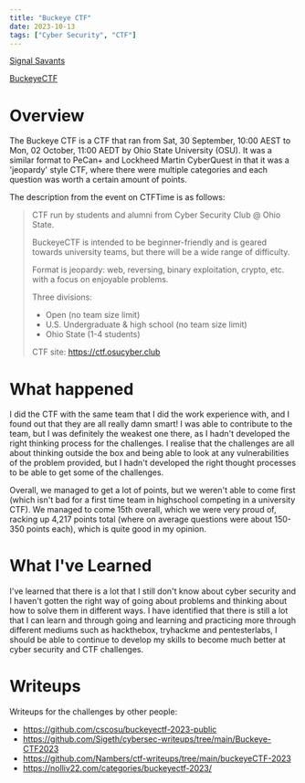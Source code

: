 ```yaml
---
title: "Buckeye CTF"
date: 2023-10-13
tags: ["Cyber Security", "CTF"]
---
```


[Signal Savants](https://ctftime.org/team/270755)

[BuckeyeCTF](https://ctftime.org/event/2074)

# Overview
The Buckeye CTF is a CTF that ran from Sat, 30 September, 10:00 AEST to Mon, 02 October, 11:00 AEDT by Ohio State University (OSU). It was a similar format to PeCan+ and Lockheed Martin CyberQuest in that it was a 'jeopardy' style CTF, where there were multiple categories and each question was worth a certain amount of points.

The description from the event on CTFTime is as follows:

> CTF run by students and alumni from Cyber Security Club @ Ohio State.
>
> BuckeyeCTF is intended to be beginner-friendly and is geared towards university teams, but there will be a wide range of difficulty.
> 
> Format is jeopardy: web, reversing, binary exploitation, crypto, etc. with a focus on enjoyable problems.
> 
> Three divisions:
> - Open (no team size limit)
> - U.S. Undergraduate & high school (no team size limit)
> - Ohio State (1-4 students)
> 
> CTF site: https://ctf.osucyber.club

# What happened
I did the CTF with the same team that I did the work experience with, and I found out that they are all really damn smart! I was able to contribute to the team, but I was definitely the weakest one there, as I hadn't developed the right thinking process for the challenges. I realise that the challenges are all about thinking outside the box and being able to look at any vulnerabilities of the problem provided, but I hadn't developed the right thought processes to be able to get some of the challenges.

Overall, we managed to get a lot of points, but we weren't able to come first (which isn't bad for a first time team in highschool competing in a university CTF). We managed to come 15th overall, which we were very proud of, racking up 4,217 points total (where on average questions were about 150-350 points each), which is quite good in my opinion.

# What I've Learned
I've learned that there is a lot that I still don't know about cyber security and I haven't gotten the right way of going about problems and thinking about how to solve them in different ways. I have identified that there is still a lot that I can learn and through going and learning and practicing more through different mediums such as hackthebox, tryhackme and pentesterlabs, I should be able to continue to develop my skills to become much better at cyber security and CTF challenges.

# Writeups
Writeups for the challenges by other people:
* https://github.com/cscosu/buckeyectf-2023-public
* https://github.com/Sigeth/cybersec-writeups/tree/main/Buckeye-CTF2023
* https://github.com/Nambers/ctf-writeups/tree/main/buckeyeCTF-2023
* https://nolliv22.com/categories/buckeyectf-2023/